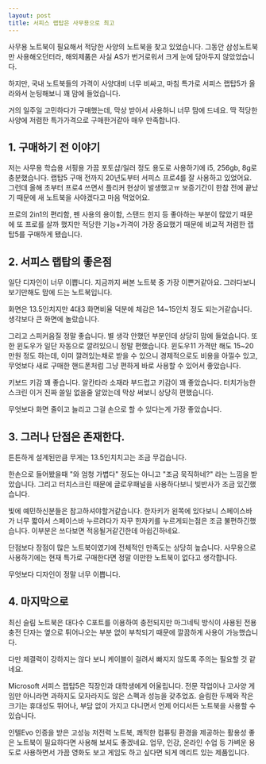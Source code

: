 ```yaml
---
layout: post
title: 서피스 랩탑은 사무용으로 최고
---
```


사무용 노트북이 필요해서 적당한 사양의 노트북을 찾고 있었습니다. 
그동안 삼성노트북만 사용해오던터라, 해외제품은 사실 AS가 번거로워서 크게 눈에 담아두지 않았었습니다.

하지만, 국내 노트북들의 가격이 사양대비 너무 비싸고, 마침 특가로 서피스 랩탑5가 올라와서 눈팅해보니 꽤 맘에 들었습니다.

거의 일주일 고민하다가 구매했는데, 막상 받아서 사용하니 너무 맘에 드네요. 딱 적당한 사양에 저렴한 특가가격으로 구매한거같아 매우 만족합니다.




<h2>1. 구매하기 전 이야기</h2>
저는 사무용 학습용 서핑용 가끔 포토샵/일러 정도 용도로 사용하기에 i5, 256gb, 8g로 충분했습니다.
랩탑5 구매 전까지 20년도부터 서피스 프로4를 잘 사용하고 있었어요. 
그런데 올해 초부터 프로4 쓰면서 플리커 현상이 발생했고ㅠ 보증기간이 한참 전에 끝났기 때문에 새 노트북을 사야겠다고 마음 먹었어요.

프로의 2in1의 편리함, 펜 사용의 용이함, 스탠드 힌지 등 좋아하는 부분이 많았기 때문에 또 프로를 살까 했지만 적당한 기능+가격이 가장 중요했기 때문에 비교적 저렴한 랩탑5를 구매하게 됐습니다.



<h2>2. 서피스 랩탑의 좋은점</h2>
일단 디자인이 너무 이쁩니다. 지금까지 써본 노트북 중 가장 이쁜거같아요. 
그러다보니 보기만해도 맘에 드는 노트북입니다.

화면은 13.5인치지만 4대3 화면비율 덕분에 체감은 14~15인치 정도 되는거같습니다. 
생각보다 큰 화면에 놀랐습니다.

그리고 스피커음질 정말 좋습니다. 별 생각 안했던 부분인데 상당히 맘에 들었습니다.
또한 윈도우가 일단 자동으로 깔려있으니 정말 편했습니다. 윈도우11 가격만 해도 15~20만원 정도 하는데, 이미 깔려있는채로 받을 수 있으니 경제적으로도 비용을 아낄수 있고, 무엇보다 새로 구매한 핸드폰처럼 그냥 편하게 바로 사용할 수 있어서 좋았습니다.

키보드 키감 꽤 좋습니다. 알칸타라 소재라 부드럽고 키감이 꽤 좋았습니다.
터치가능한 스크린 이거 진짜 쓸일 없을줄 알았는데 막상 써보니 상당히 편했습니다. 

무엇보다 화면 줄이고 늘리고 그걸 손으로 할 수 있다는게 가장 좋았습니다.




<h2>3. 그러나 단점은 존재한다.</h2>
튼튼하게 설계된만큼 무게는 13.5인치치고는 조금 무겁습니다. 

한손으로 들어봤을때 "와 엄청 가볍다" 정도는 아니고 "조금 묵직하네?" 라는 느낌을 받았습니다.
그리고 터치스크린 때문에 글로우패널을 사용하다보니 빛반사가 조금 있긴했습니다. 

빛에 예민하신분들은 참고하셔야할거같습니다.
한자키가 왼쪽에 있다보니 스페이스바가 너무 짧아서 스페이스바 누르려다가 자꾸 한자키를 누르게되는점은 조금 불편하긴했습니다. 이부분은 쓰다보면 적응될거같긴한데 아쉽긴하네요.

단점보다 장점이 많은 노트북이였기에 전체적인 만족도는 상당히 높습니다.
사무용으로 사용하기에는 현재 특가로 구매한다면 정말 이만한 노트북이 없다고 생각합니다.

무엇보다 디자인이 정말 너무 이쁩니다.



<h2>4. 마지막으로</h2>
최신 슬림 노트북은 대다수 C포트를 이용하여 충전되지만 마그네틱 방식이 사용된 전용 충전 단자는 옆으로 튀어나오는 부분 없이 부착되기 때문에 깔끔하게 사용이 가능했습니다. 

다만 체결력이 강하지는 않다 보니 케이블이 걸려서 빠지지 않도록 주의는 필요할 것 같네요.

Microsoft 서피스 랩탑5은 직장인과 대학생에게 어울립니다. 전문 작업이나 고사양 게임만 아니라면 과하지도 모자라지도 않은 스펙과 성능을 갖추었죠. 
슬림한 두께와 작은 크기는 휴대성도 뛰어나, 부담 없이 가지고 다니면서 언제 어디서든 노트북을 사용할 수 있습니다.

인텔Evo 인증을 받은 고성능 저전력 노트북, 쾌적한 컴퓨팅 환경을 제공하는 활용성 좋은 노트북이 필요하다면 사용해 보셔도 좋겠네요. 업무, 인강, 온라인 수업 등 가벼운 용도로 사용하면서 가끔 영화도 보고 게임도 하고 싶다면 되게 메리트 있는 제품입니다.